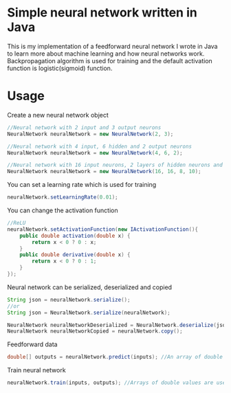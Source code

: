 # Simple neural network written in Java
This is my implementation of a feedforward neural network I wrote in Java to learn more about machine learning and how neural networks work.
Backpropagation algorithm is used for training and the default activation function is logistic(sigmoid) function.

# Usage
Create a new neural network object
```java
//Neural network with 2 input and 3 output neurons
NeuralNetwork neuralNetwork = new NeuralNetwork(2, 3);

//Neural network with 4 input, 6 hidden and 2 output neurons
NeuralNetwork neuralNetwork = new NeuralNetwork(4, 6, 2);

//Neural network with 16 input neurons, 2 layers of hidden neurons and 10 output neurons
NeuralNetwork neuralNetwork = new NeuralNetwork(16, 16, 8, 10);
```

You can set a learning rate which is used for training
```java
neuralNetwork.setLearningRate(0.01);
```

You can change the activation function
```java
//ReLU
neuralNetwork.setActivationFunction(new IActivationFunction(){
    public double activation(double x) {
        return x < 0 ? 0 : x;
    }
    public double derivative(double x) {
        return x < 0 ? 0 : 1;
    }
});
```

Neural network can be serialized, deserialized and copied
```java
String json = neuralNetwork.serialize();
//or
String json = NeuralNetwork.serialize(neuralNetwork);

NeuralNetwork neuralNetworkDeserialized = NeuralNetwork.deserialize(json);
NeuralNetwork neuralNetworkCopied = neuralNetwork.copy();
```

Feedforward data
```java
double[] outputs = neuralNetwork.predict(inputs); //An array of double values is used as input
```

Train neural network
```java
neuralNetwork.train(inputs, outputs); //Arrays of double values are used as inputs and outputs
```
